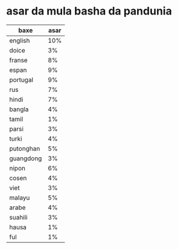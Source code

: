 # asar da mula basha da pandunia

| baxe  | asar |
|-------|--------|
| english | 10% |
| doice | 3% |
| franse | 8% |
| espan | 9% |
| portugal | 9% |
| rus | 7% |
| hindi | 7% |
| bangla | 4% |
| tamil | 1% |
| parsi | 3% |
| turki | 4% |
| putonghan | 5% |
| guangdong | 3% |
| nipon | 6% |
| cosen | 4% |
| viet | 3% |
| malayu | 5% |
| arabe | 4% |
| suahili | 3% |
| hausa | 1% |
| ful | 1% |
